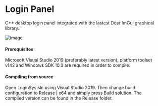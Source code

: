 # Login Panel
C++ desktop login panel integrated with the lastest Dear ImGui graphical library.

![image](https://raw.githubusercontent.com/hadal1337/Login-Panel/master/Screenshot.png)
#### Prerequisites
Microsoft Visual Studio 2019 (preferably latest version), platform toolset v142 and Windows SDK 10.0 are required in order to compile.
#### Compiling from source
Open LoginSys.sln using Visual Studio 2019. Then change build configuration to Release | x64 and simply press Build solution. The compiled version can be found in the Release folder.
